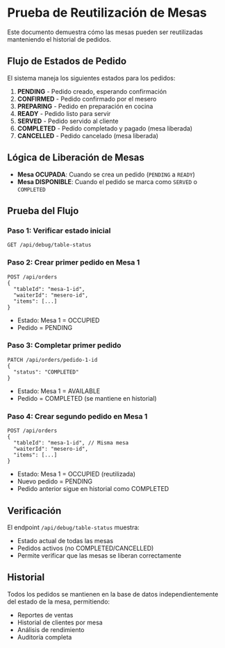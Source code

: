 # Prueba de Reutilización de Mesas

Este documento demuestra cómo las mesas pueden ser reutilizadas manteniendo el historial de pedidos.

## Flujo de Estados de Pedido

El sistema maneja los siguientes estados para los pedidos:

1. **PENDING** - Pedido creado, esperando confirmación
2. **CONFIRMED** - Pedido confirmado por el mesero
3. **PREPARING** - Pedido en preparación en cocina  
4. **READY** - Pedido listo para servir
5. **SERVED** - Pedido servido al cliente
6. **COMPLETED** - Pedido completado y pagado (mesa liberada)
7. **CANCELLED** - Pedido cancelado (mesa liberada)

## Lógica de Liberación de Mesas

- **Mesa OCUPADA**: Cuando se crea un pedido (`PENDING` a `READY`)
- **Mesa DISPONIBLE**: Cuando el pedido se marca como `SERVED` o `COMPLETED`

## Prueba del Flujo

### Paso 1: Verificar estado inicial
```
GET /api/debug/table-status
```

### Paso 2: Crear primer pedido en Mesa 1
```
POST /api/orders
{
  "tableId": "mesa-1-id",
  "waiterId": "mesero-id",
  "items": [...]
}
```
- Estado: Mesa 1 = OCCUPIED
- Pedido = PENDING

### Paso 3: Completar primer pedido
```
PATCH /api/orders/pedido-1-id
{
  "status": "COMPLETED"
}
```
- Estado: Mesa 1 = AVAILABLE
- Pedido = COMPLETED (se mantiene en historial)

### Paso 4: Crear segundo pedido en Mesa 1
```
POST /api/orders
{
  "tableId": "mesa-1-id", // Misma mesa
  "waiterId": "mesero-id", 
  "items": [...]
}
```
- Estado: Mesa 1 = OCCUPIED (reutilizada)
- Nuevo pedido = PENDING
- Pedido anterior sigue en historial como COMPLETED

## Verificación

El endpoint `/api/debug/table-status` muestra:
- Estado actual de todas las mesas
- Pedidos activos (no COMPLETED/CANCELLED)
- Permite verificar que las mesas se liberan correctamente

## Historial

Todos los pedidos se mantienen en la base de datos independientemente del estado de la mesa, permitiendo:
- Reportes de ventas
- Historial de clientes por mesa
- Análisis de rendimiento
- Auditoría completa
